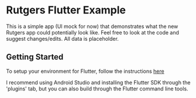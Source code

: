 # Rutgers Flutter Example

This is a simple app (UI mock for now) that demonstrates what the new Rutgers app could potentially look like.  Feel free to look at the code and suggest changes/edits.  All data is placeholder.

## Getting Started

To setup your environment for Flutter, follow the instructions [here](https://flutter.dev/docs/get-started/install/macos)

I recommend using Android Studio and installing the Flutter SDK through the 'plugins' tab, but you can also build through the Flutter command line tools.
